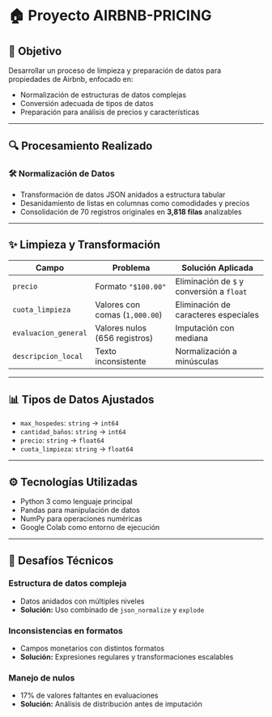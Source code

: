 # 🏠 Proyecto AIRBNB-PRICING

## 📌 Objetivo

Desarrollar un proceso de limpieza y preparación de datos para propiedades de Airbnb, enfocado en:

- Normalización de estructuras de datos complejas  
- Conversión adecuada de tipos de datos  
- Preparación para análisis de precios y características  

---

## 🔍 Procesamiento Realizado

### 🛠️ Normalización de Datos

- Transformación de datos JSON anidados a estructura tabular  
- Desanidamiento de listas en columnas como comodidades y precios  
- Consolidación de 70 registros originales en **3,818 filas** analizables  

---

## ✨ Limpieza y Transformación

| Campo             | Problema                            | Solución Aplicada                     |
|------------------|-------------------------------------|---------------------------------------|
| `precio`         | Formato `"$100.00"`                 | Eliminación de `$` y conversión a `float` |
| `cuota_limpieza` | Valores con comas (`1,000.00`)      | Eliminación de caracteres especiales  |
| `evaluacion_general` | Valores nulos (656 registros) | Imputación con mediana                |
| `descripcion_local` | Texto inconsistente              | Normalización a minúsculas            |

---

## 📊 Tipos de Datos Ajustados

- `max_hospedes`: `string` → `int64`  
- `cantidad_baños`: `string` → `int64`  
- `precio`: `string` → `float64`  
- `cuota_limpieza`: `string` → `float64`  

---

## ⚙️ Tecnologías Utilizadas

- Python 3 como lenguaje principal  
- Pandas para manipulación de datos  
- NumPy para operaciones numéricas  
- Google Colab como entorno de ejecución  

---

## 🚨 Desafíos Técnicos

### Estructura de datos compleja

- Datos anidados con múltiples niveles  
- **Solución:** Uso combinado de `json_normalize` y `explode`  

### Inconsistencias en formatos

- Campos monetarios con distintos formatos  
- **Solución:** Expresiones regulares y transformaciones escalables  

### Manejo de nulos

- 17% de valores faltantes en evaluaciones  
- **Solución:** Análisis de distribución antes de imputación  